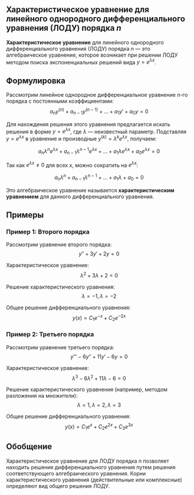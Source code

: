 ## Характеристическое уравнение для линейного однородного дифференциального уравнения (ЛОДУ) порядка $n$

**Характеристическое уравнение** для линейного однородного дифференциального уравнения (ЛОДУ) порядка $n$ — это алгебраическое уравнение, которое возникает при решении ЛОДУ методом поиска экспоненциальных решений вида $y = e^{\lambda x}$.

## Формулировка

Рассмотрим линейное однородное дифференциальное уравнение $n$-го порядка с постоянными коэффициентами:
$$ a_n y^{(n)} + a_{n-1} y^{(n-1)} + \ldots + a_1 y' + a_0 y = 0 $$

Для нахождения решения этого уравнения предлагается искать решения в форме $y = e^{\lambda x}$, где $\lambda$ — неизвестный параметр. Подставляя $y = e^{\lambda x}$ в уравнение и производные $y^{(k)} = \lambda^k e^{\lambda x}$, получаем:

$$ a_n \lambda^n e^{\lambda x} + a_{n-1} \lambda^{n-1} e^{\lambda x} + \ldots + a_1 \lambda e^{\lambda x} + a_0 e^{\lambda x} = 0 $$

Так как $e^{\lambda x} \neq 0$ для всех $x$, можно сократить на $e^{\lambda x}$:

$$ a_n \lambda^n + a_{n-1} \lambda^{n-1} + \ldots + a_1 \lambda + a_0 = 0 $$

Это алгебраическое уравнение называется **характеристическим уравнением** для данного дифференциального уравнения.

## Примеры

### Пример 1: Второго порядка

Рассмотрим уравнение второго порядка:
$$ y'' + 3y' + 2y = 0 $$

Характеристическое уравнение:
$$ \lambda^2 + 3\lambda + 2 = 0 $$

Решение характеристического уравнения:
$$ \lambda = -1, \lambda = -2 $$

Общее решение дифференциального уравнения:
$$ y(x) = C_1 e^{-x} + C_2 e^{-2x} $$

### Пример 2: Третьего порядка

Рассмотрим уравнение третьего порядка:
$$ y''' - 6y'' + 11y' - 6y = 0 $$

Характеристическое уравнение:
$$ \lambda^3 - 6\lambda^2 + 11\lambda - 6 = 0 $$

Решение характеристического уравнения (например, методом разложения на множители):
$$ \lambda = 1, \lambda = 2, \lambda = 3 $$

Общее решение дифференциального уравнения:
$$ y(x) = C_1 e^x + C_2 e^{2x} + C_3 e^{3x} $$

## Обобщение

Характеристическое уравнение для ЛОДУ порядка $n$ позволяет находить решения дифференциального уравнения путем решения соответствующего алгебраического уравнения. Корни характеристического уравнения (действительные или комплексные) определяют вид общего решения ЛОДУ.